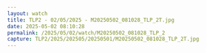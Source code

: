 ```yaml
---
layout: watch
title: TLP2 - 02/05/2025 - M20250502_081028_TLP_2T.jpg
date: 2025-05-02 08:10:28
permalink: /2025/05/02/watch/M20250502_081028_TLP_2
capture: TLP2/2025/202505/20250501/M20250502_081028_TLP_2T.jpg
---
```

